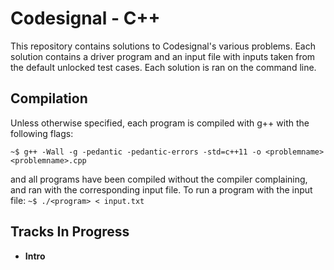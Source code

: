 # Codesignal - C++

This repository contains solutions to Codesignal's various problems.
Each solution contains a driver program and an input file with inputs taken from the default unlocked test cases.
Each solution is ran on the command line.

## Compilation

Unless otherwise specified, each program is compiled with g++ with the following flags:

```~$ g++ -Wall -g -pedantic -pedantic-errors -std=c++11 -o <problemname> <problemname>.cpp```

and all programs have been compiled without the compiler complaining, and ran with the corresponding input file.
To run a program with the input file:
```~$ ./<program> < input.txt```

## Tracks In Progress

* **Intro**
